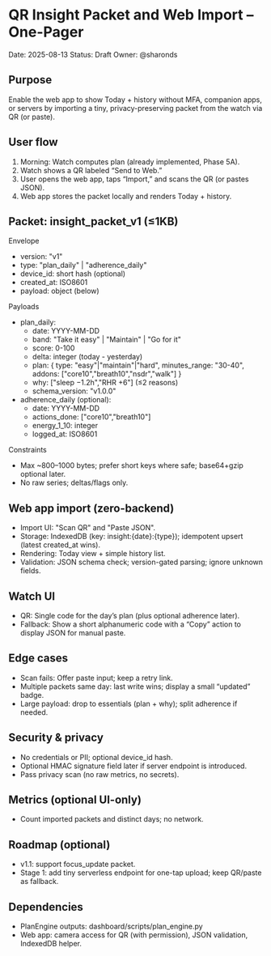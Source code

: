 # QR Insight Packet and Web Import – One-Pager

Date: 2025-08-13
Status: Draft
Owner: @sharonds

## Purpose
Enable the web app to show Today + history without MFA, companion apps, or servers by importing a tiny, privacy-preserving packet from the watch via QR (or paste).

## User flow
1) Morning: Watch computes plan (already implemented, Phase 5A).
2) Watch shows a QR labeled “Send to Web.”
3) User opens the web app, taps “Import,” and scans the QR (or pastes JSON).
4) Web app stores the packet locally and renders Today + history.

## Packet: insight_packet_v1 (≤1KB)
Envelope
- version: "v1"
- type: "plan_daily" | "adherence_daily"
- device_id: short hash (optional)
- created_at: ISO8601
- payload: object (below)

Payloads
- plan_daily:
  - date: YYYY-MM-DD
  - band: "Take it easy" | "Maintain" | "Go for it"
  - score: 0-100
  - delta: integer (today - yesterday)
  - plan: { type: "easy"|"maintain"|"hard", minutes_range: "30-40", addons: ["core10","breath10","nsdr","walk"] }
  - why: ["sleep −1.2h","RHR +6"] (≤2 reasons)
  - schema_version: "v1.0.0"
- adherence_daily (optional):
  - date: YYYY-MM-DD
  - actions_done: ["core10","breath10"]
  - energy_1_10: integer
  - logged_at: ISO8601

Constraints
- Max ~800–1000 bytes; prefer short keys where safe; base64+gzip optional later.
- No raw series; deltas/flags only.

## Web app import (zero-backend)
- Import UI: "Scan QR" and "Paste JSON".
- Storage: IndexedDB (key: insight:{date}:{type}); idempotent upsert (latest created_at wins).
- Rendering: Today view + simple history list.
- Validation: JSON schema check; version-gated parsing; ignore unknown fields.

## Watch UI
- QR: Single code for the day’s plan (plus optional adherence later).
- Fallback: Show a short alphanumeric code with a “Copy” action to display JSON for manual paste.

## Edge cases
- Scan fails: Offer paste input; keep a retry link.
- Multiple packets same day: last write wins; display a small “updated” badge.
- Large payload: drop to essentials (plan + why); split adherence if needed.

## Security & privacy
- No credentials or PII; optional device_id hash.
- Optional HMAC signature field later if server endpoint is introduced.
- Pass privacy scan (no raw metrics, no secrets).

## Metrics (optional UI-only)
- Count imported packets and distinct days; no network.

## Roadmap (optional)
- v1.1: support focus_update packet.
- Stage 1: add tiny serverless endpoint for one-tap upload; keep QR/paste as fallback.

## Dependencies
- PlanEngine outputs: dashboard/scripts/plan_engine.py
- Web app: camera access for QR (with permission), JSON validation, IndexedDB helper.
